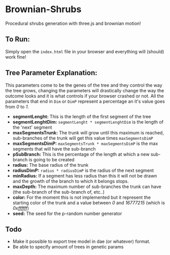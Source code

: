 # Brownian-Shrubs
Procedural shrubs generation with three.js and brownian motion!

## To Run:
Simply open the `index.html` file in your browser and everything will (should) work fine!

## Tree Parameter Explanation:
This parameters come to be the genes of the tree and they control the way the tree grows, changing the parameters will drastically change the way the outcome looks and it is what controls if your browser crashed or not.
All the parameters that end in `Dim` or `DimP` represent a percentage an it's value goes from *0* to *1*.
- **segmentLenght:**  This is the length of the first segment of the tree
- **segmentLenghtDim:**  `segmentLenght * segmentLenghtDim` is the length of the 'next' segment
- **maxSegmentsTrunk:** The trunk will grow until this maximum is reached, sub-branches of the trunk will get this value times `maxSegmentsDimP`
- **maxSegmentsDimP:** `maxSegmentsTrunk * maxSegmentsDimP` is the max segments that will have the sub-branch
- **pSubBranch:** This is the percentage of the length at which a new sub-branch is going to be created
- **radius:** The base radius of the trunk
- **radiusDimP:** `radius * radiusDimP` is the radius of the next segment
- **minRadius:** If a segment has less radius than this it will not be drawn and the growth of the branch to which it belongs stops.
- **maxDepth:** The maximum number of sub-branches the trunk can have (the sub-branch of the sub-branch of, etc..)
- **color:** For the moment this is not implemented but it represent the starting color of the trunk and a value between *0* and *16777215* (which is *0xffffff*)
- **seed:** The seed for the p-random number generator

## Todo
- Make it possible to export tree model in dae (or whatever) format.
- Be able to specify amount of trees in genetic params
